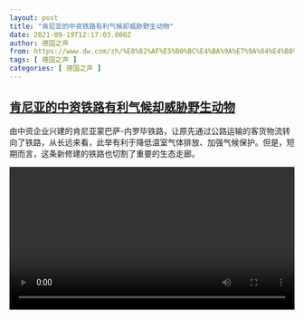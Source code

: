```yaml
---
layout: post
title: "肯尼亚的中资铁路有利气候却威胁野生动物"
date: 2021-09-19T12:17:03.000Z
author: 德国之声
from: https://www.dw.com/zh/%E8%82%AF%E5%B0%BC%E4%BA%9A%E7%9A%84%E4%B8%AD%E8%B5%84%E9%93%81%E8%B7%AF%E6%9C%89%E5%88%A9%E6%B0%94%E5%80%99%E5%8D%B4%E5%A8%81%E8%83%81%E9%87%8E%E7%94%9F%E5%8A%A8%E7%89%A9/a-59187409
tags: [ 德国之声 ]
categories: [ 德国之声 ]
---
```

<!--1632053823000-->
[肯尼亚的中资铁路有利气候却威胁野生动物](https://www.dw.com/zh/%E8%82%AF%E5%B0%BC%E4%BA%9A%E7%9A%84%E4%B8%AD%E8%B5%84%E9%93%81%E8%B7%AF%E6%9C%89%E5%88%A9%E6%B0%94%E5%80%99%E5%8D%B4%E5%A8%81%E8%83%81%E9%87%8E%E7%94%9F%E5%8A%A8%E7%89%A9/a-59187409)
------

<div>
<p>由中资企业兴建的肯尼亚蒙巴萨-内罗毕铁路，让原先通过公路运输的客货物流转向了铁路，从长远来看，此举有利于降低温室气体排放、加强气候保护。但是，短期而言，这条新修建的铁路也切割了重要的生态走廊。</small></p><video src="https://tvdownloaddw-a.akamaihd.net/dwtv_video/flv/vdt_zh/2021/bchi210914_001_89c65nairobi_sd_sor.mp4" controls style="width:100%"></video>
</div>
